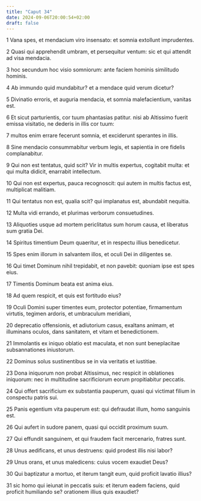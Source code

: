 ```yaml
---
title: "Caput 34"
date: 2024-09-06T20:00:54+02:00
draft: false
---
```



1 Vana spes, et mendacium viro insensato: et somnia extollunt imprudentes.

2 Quasi qui apprehendit umbram, et persequitur ventum: sic et qui attendit ad visa mendacia.

3 hoc secundum hoc visio somniorum: ante faciem hominis similitudo hominis.

4 Ab immundo quid mundabitur? et a mendace quid verum dicetur?

5 Divinatio erroris, et auguria mendacia, et somnia malefacientium, vanitas est.

6 Et sicut parturientis, cor tuum phantasias patitur. nisi ab Altissimo fuerit emissa visitatio, ne dederis in illis cor tuum:

7 multos enim errare fecerunt somnia, et exciderunt sperantes in illis.

8 Sine mendacio consummabitur verbum legis, et sapientia in ore fidelis complanabitur.

9 Qui non est tentatus, quid scit? Vir in multis expertus, cogitabit multa: et qui multa didicit, enarrabit intellectum.

10 Qui non est expertus, pauca recognoscit: qui autem in multis factus est, multiplicat malitiam.

11 Qui tentatus non est, qualia scit? qui implanatus est, abundabit nequitia.

12 Multa vidi errando, et plurimas verborum consuetudines.

13 Aliquoties usque ad mortem periclitatus sum horum causa, et liberatus sum gratia Dei.

14 Spiritus timentium Deum quaeritur, et in respectu illius benedicetur.

15 Spes enim illorum in salvantem illos, et oculi Dei in diligentes se.

16 Qui timet Dominum nihil trepidabit, et non pavebit: quoniam ipse est spes eius.

17 Timentis Dominum beata est anima eius.

18 Ad quem respicit, et quis est fortitudo eius?

19 Oculi Domini super timentes eum, protector potentiae, firmamentum virtutis, tegimen ardoris, et umbraculum meridiani,

20 deprecatio offensionis, et adiutorium casus, exaltans animam, et illuminans oculos, dans sanitatem, et vitam et benedictionem.

21 Immolantis ex iniquo oblatio est maculata, et non sunt beneplacitae subsannationes iniustorum.

22 Dominus solus sustinentibus se in via veritatis et iustitiae.

23 Dona iniquorum non probat Altissimus, nec respicit in oblationes iniquorum: nec in multitudine sacrificiorum eorum propitiabitur peccatis.

24 Qui offert sacrificium ex substantia pauperum, quasi qui victimat filium in conspectu patris sui.

25 Panis egentium vita pauperum est: qui defraudat illum, homo sanguinis est.

26 Qui aufert in sudore panem, quasi qui occidit proximum suum.

27 Qui effundit sanguinem, et qui fraudem facit mercenario, fratres sunt.

28 Unus aedificans, et unus destruens: quid prodest illis nisi labor?

29 Unus orans, et unus maledicens: cuius vocem exaudiet Deus?

30 Qui baptizatur a mortuo, et iterum tangit eum, quid proficit lavatio illius?

31 sic homo qui ieiunat in peccatis suis: et iterum eadem faciens, quid proficit humiliando se? orationem illius quis exaudiet?


